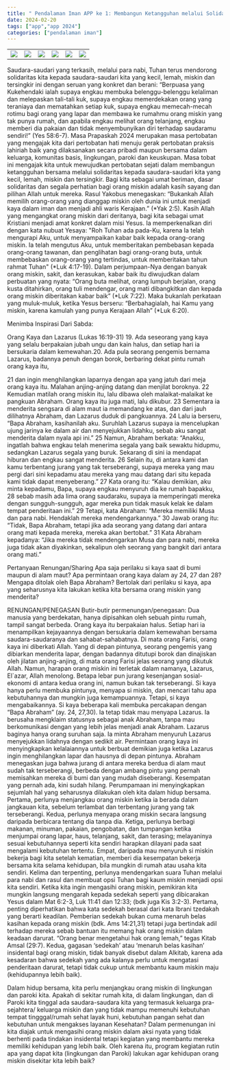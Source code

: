 ```yaml
---
title: " Pendalaman Iman APP ke 1: Membangun Ketangguhan melalui Solidaritas"
date: 2024-02-20
tags: ["app","app 2024"]
categories: ["pendalaman iman"]
---
```


| | | | | | |
|---|---|---|---|---|---|
| ![](/img/app20feb241.avif) | ![](/img/app20feb242.avif) | ![](/img/app20feb243.avif) | ![](/img/app20feb244.avif) | ![](/img/app20feb245.avif) | ![](/img/app20feb246.avif) |

Saudara-saudari yang terkasih, melalui para nabi, Tuhan terus mendorong solidaritas kita kepada saudara-saudari kita yang kecil, lemah, miskin dan tersingkir ini dengan seruan yang konkret dan berani: “Berpuasa yang Kukehendaki ialah supaya engkau membuka belenggu-belenggu kelaliman dan melepaskan tali-tali kuk, supaya engkau memerdekakan orang yang teraniaya dan mematahkan setiap kuk, supaya engkau memecah-mecah rotimu bagi orang yang lapar dan membawa ke rumahmu orang miskin yang tak punya rumah, dan apabila engkau melihat orang telanjang, engkau memberi dia pakaian dan tidak menyembunyikan diri terhadap saudaramu sendiri!” (Yes 58:6-7). Masa Prapaskah 2024 merupakan masa pertobatan yang mengajak kita dari pertobatan hati menuju gerak pertobatan praksis lahiriah baik yang dilaksanakan secara pribadi maupun bersama dalam keluarga, komunitas basis, lingkungan, paroki dan keuskupan. Masa tobat ini mengajak kita untuk mewujudkan pertobatan sejati dalam membangun ketangguhan bersama melalui solidaritas kepada saudara-saudari kita yang kecil, lemah, miskin dan tersingkir.
Bagi kita sebagai umat beriman, dasar solidaritas dan segala perhatian bagi orang miskin adalah kasih sayang dan pilihan Allah untuk mereka. Rasul Yakobus menegaskan: “Bukankah Allah memilih orang-orang yang dianggap miskin oleh dunia ini untuk menjadi kaya dalam iman dan menjadi ahli waris Kerajaan.” (*Yak 2:5). Kasih Allah yang mengangkat orang miskin dari deritanya, bagi kita sebagai umat Kristiani menjadi amat konkret dalam misi Yesus. Ia memperkenalkan diri dengan kata nubuat Yesaya: "Roh Tuhan ada pada-Ku, karena Ia telah mengurapi Aku, untuk menyampaikan kabar baik kepada orang-orang miskin. Ia telah mengutus Aku, untuk memberitakan pembebasan kepada orang-orang tawanan, dan penglihatan bagi orang-orang buta, untuk membebaskan orang-orang yang tertindas, untuk memberitakan tahun rahmat Tuhan" (*Luk 4:17-19). 
Dalam perjumpaan-Nya dengan banyak orang miskin, sakit, dan kerasukan, kabar baik itu diwujudkan dalam perbuatan yang nyata: “Orang buta melihat, orang lumpuh berjalan, orang kusta ditahirkan, orang tuli mendengar, orang mati dibangkitkan dan kepada orang miskin diberitakan kabar baik” (*Luk 7:22). Maka bukanlah perkataan yang muluk-muluk, ketika Yesus berseru: “Berbahagialah, hai Kamu yang miskin, karena kamulah yang punya Kerajaan Allah” (*Luk 6:20).

Menimba Inspirasi Dari Sabda:

Orang Kaya dan Lazarus (Lukas 16:19-31)
19.  Ada seseorang yang kaya yang selalu berpakaian jubah ungu dan kain halus, dan setiap hari ia bersukaria dalam kemewahan.20. 	Ada pula seorang pengemis bernama Lazarus, badannya penuh dengan borok, berbaring dekat pintu rumah orang kaya itu,

21	dan ingin menghilangkan laparnya dengan apa yang jatuh dari meja orang kaya itu. Malahan anjing-anjing datang dan menjilat boroknya.
22	Kemudian matilah orang miskin itu, lalu dibawa oleh malaikat-malaikat ke pangkuan Abraham. Orang kaya itu juga mati, lalu dikubur.
23	Sementara ia menderita sengsara di alam maut ia memandang ke atas, dan dari jauh dilihatnya Abraham, dan Lazarus duduk di pangkuannya.
24	Lalu ia berseru, “Bapa Abraham, kasihanilah aku. Suruhlah Lazarus supaya ia mencelupkan ujung jarinya ke dalam air dan menyejukkan lidahku, sebab aku sangat menderita dalam nyala api ini.”
25	Namun, Abraham berkata: “Anakku, ingatlah bahwa engkau telah menerima  segala yang baik sewaktu hidupmu, sedangkan Lazarus segala yang buruk. Sekarang di sini ia mendapat hiburan dan engkau sangat menderita.
26	Selain itu, di antara kami dan kamu terbentang jurang yang tak terseberangi, supaya mereka yang mau pergi dari sini kepadamu atau mereka yang mau datang dari situ kepada kami tidak dapat menyeberang.”
27	Kata orang itu: “Kalau demikian, aku minta kepadamu, Bapa, supaya engkau menyuruh dia ke rumah bapakku,
28	sebab masih ada lima orang saudaraku, supaya ia memperingati mereka dengan sungguh-sungguh, agar mereka pun tidak masuk kelak ke dalam tempat penderitaan ini.”
29	Tetapi, kata Abraham: “Mereka memiliki Musa dan para nabi. Hendaklah mereka mendengarkannya.”
30	Jawab orang itu: “Tidak, Bapa Abraham, tetapi jika ada seorang yang datang dari antara orang mati kepada mereka, mereka akan bertobat.”
31	Kata Abraham kepadanya: “Jika mereka tidak mendengarkan Musa dan para nabi, mereka juga tidak akan diyakinkan, sekalipun oleh seorang yang bangkit dari antara orang mati.”

Pertanyaan Renungan/Sharing
Apa saja perilaku si kaya saat di bumi maupun di alam maut?
Apa permintaan orang kaya dalam ay 24, 27 dan 28? Mengapa ditolak oleh Bapa Abraham?
Bertolak dari perilaku si kaya, apa yang seharusnya kita lakukan ketika kita bersama orang miskin yang menderita?

RENUNGAN/PENEGASAN
Butir-butir permenungan/penegasan:
Dua manusia yang berdekatan, hanya dipisahkan oleh sebuah pintu rumah, tampil sangat berbeda. Orang kaya itu berpakaian halus. Setiap hari ia menampilkan kejayaannya dengan bersukaria dalam kemewahan bersama saudara-saudaranya dan sahabat-sahabatnya. Di mata orang Farisi, orang kaya ini diberkati Allah. Yang di depan pintunya, seorang pengemis yang dibiarkan menderita lapar, dengan badannya ditutupi borok dan dinajiskan oleh jilatan anjing-anjing, di mata orang Farisi jelas seorang yang dikutuk Allah. Namun, harapan orang miskin ini terletak dalam namanya, Lazarus, El`azar, Allah menolong. Betapa lebar pun jurang kesenjangan sosial-ekonomi di antara kedua orang ini, namun bukan tak terseberangi. Si kaya hanya perlu membuka pintunya, menyapa si miskin, dan mencari tahu apa kebutuhannya dan mungkin juga kemampuannya. Tetapi, si kaya mengabaikannya.
Si kaya beberapa kali membuka percakapan dengan “Bapa Abraham” (ay. 24, 27,30). Ia tetap tidak mau menyapa Lazarus. Ia berusaha mengklaim statusnya sebagai anak Abraham, tanpa mau berkomunikasi dengan yang lebih jelas menjadi anak Abraham. Lazarus baginya hanya orang suruhan saja. Ia minta Abraham menyuruh Lazarus menyejukkan lidahnya dengan sedikit air. Permintaan orang kaya ini menyingkapkan kelalaiannya untuk berbuat demikian juga ketika Lazarus ingin menghilangkan lapar dan hausnya di depan pintunya. Abraham menegaskan juga bahwa jurang di antara mereka berdua di alam maut sudah tak terseberangi,  berbeda dengan ambang  pintu yang pernah memisahkan mereka di bumi dan yang mudah diseberangi. Kesempatan yang pernah ada, kini sudah hilang.
Perumpamaan ini menyingkapkan sejumlah hal yang seharusnya dilakukan oleh kita dalam hidup bersama. Pertama, perlunya menjangkau orang miskin ketika ia berada dalam jangkauan kita, sebelum terlambat dan terbentang jurang yang tak terseberangi. Kedua, perlunya menyapa orang miskin secara langsung daripada berbicara tentang dia tanpa dia. Ketiga, perlunya berbagi makanan, minuman, pakaian, pengobatan, dan tumpangan ketika menjumpai orang lapar, haus, telanjang, sakit, dan terasing; melayaninya sesuai kebutuhannya seperti kita sendiri harapkan dilayani pada saat mengalami kebutuhan tertentu. Empat, daripada mau menyuruh si miskin bekerja bagi kita setelah kematian, memberi dia kesempatan bekerja bersama kita selama kehidupan, bila mungkin di rumah atau usaha kita sendiri. Kelima dan terpenting, perlunya mendengarkan suara Tuhan melalui para nabi dan rasul dan membuat opsi Tuhan bagi kaum miskin menjadi opsi kita sendiri. 
Ketika kita ingin mengasihi orang miskin, pemikiran kita mungkin langsung mengarah kepada sedekah seperti yang dibicarakan Yesus dalam Mat 6:2-3, Luk 11:41 dan 12:33; (bdk juga Kis 3:2-3). Pertama, penting diperhatikan bahwa kata sedekah berasal dari kata Ibrani tzedakah yang berarti keadilan. Pemberian sedekah bukan cuma menaruh belas kasihan kepada orang miskin (bdk. Ams 14:21,31) tetapi juga bertindak adil terhadap mereka sebab bantuan itu memang hak orang miskin dalam keadaan darurat. “Orang benar mengetahui hak orang lemah,” tegas Kitab Amsal (29:7). Kedua, gagasan ‘sedekah’ atau ‘menaruh belas kasihan’ insidental bagi orang miskin, tidak banyak disebut dalam Alkitab, karena ada kesadaran bahwa sedekah yang ada kalanya perlu untuk mengatasi penderitaan darurat, tetapi tidak cukup untuk membantu kaum miskin maju (kehidupannya lebih baik). 


Dalam hidup bersama, kita perlu menjangkau orang miskin di lingkungan dan paroki kita. Apakah di sekitar rumah kita, di dalam lingkungan, dan di Paroki kita tinggal ada saudara-saudara kita yang termasuk keluarga pra-sejahtera/ keluarga miskin dan yang tidak mampu memenuhi kebutuhan tempat tingggal/rumah sehat layak huni, kebutuhan pangan sehat dan kebutuhan untuk mengakses layanan Kesehatan?
Dalam permenungan ini kita diajak untuk mengasihi orang miskin dalam aksi nyata yang tidak berhenti pada tindakan insidental tetapi kegiatan yang membantu mereka memiliki kehidupan yang lebih baik. Oleh karena itu, program kegiatan rutin apa yang dapat kita (lingkungan dan Paroki) lakukan agar kehidupan orang miskin disekitar kita lebih baik?
